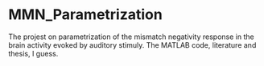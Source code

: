# MMN_Parametrization
The projest on parametrization of the mismatch negativity response in the brain activity evoked by auditory stimuly.  The MATLAB code, literature and thesis, I guess.
